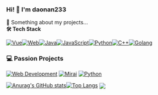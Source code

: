 ### Hi! 👋 I'm daonan233

💬 Something about my projects...<br>
**🛠️ Tech Stack**

[![Vue](https://img.shields.io/badge/Vue.js-35495E?style=flat&logo=vuedotjs&logoColor=4FC08D)](https://vuejs.org/)[![Web](https://img.shields.io/badge/HTML5/CSS3-E34F26/1572B6?logo=html5&logoColor=white)](https://developer.mozilla.org)[![Java](https://img.shields.io/badge/Java-007396?style=flat&logo=openjdk&logoColor=white)](https://www.java.com/)[![JavaScript](https://img.shields.io/badge/JavaScript-ES6+-F7DF1E?logo=javascript&logoColor=black)](https://developer.mozilla.org/en-US/docs/Web/JavaScript)[![Python](https://img.shields.io/badge/Python-3776AB?style=flat&logo=python&logoColor=white)](https://www.python.org/)[![C++](https://img.shields.io/badge/C++-00599C?style=flat&logo=c%2B%2B&logoColor=white)](https://isocpp.org/)[![Golang](https://img.shields.io/badge/Go-00ADD8?style=flat&logo=go&logoColor=white)](https://golang.org/)

### 💻 Passion Projects

[![Web Development](https://img.shields.io/badge/Web_Development-FF4088?logo=html5&logoColor=white)](https://github.com)
[![Mirai](https://img.shields.io/badge/QQ_Bot-Mirai_Console-0088CC?logo=tencentqq&logoColor=white)](https://mirai.mamoe.net)
[![Python](https://img.shields.io/badge/Tools&MachineLearning-Python-3776AB?logo=python&logoColor=white)](https://www.python.org)

[![Anurag's GitHub stats](https://github-readme-stats.vercel.app/api?username=daonan233&show_icons=true&theme=radical)](https://github.com/daonan233/daonanRepo)[![Top Langs](https://github-readme-stats.vercel.app/api/top-langs/?username=daonan233&theme=radical)](https://github.com/daonan233/daonanRepo)
<img align="center" src="https://github-readme-stats.vercel.app/api/wakatime?username=daonan&layout=compact&theme=radical" />
